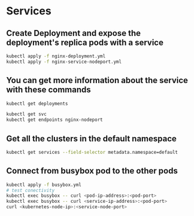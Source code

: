 # Services
 
## Create Deployment and expose the deployment's replica pods with a service

```bash
kubectl apply -f nginx-deployment.yml
kubectl apply -f nginx-service-nodeport.yml
```

## You can get more information about the service with these commands

```bash
kubectl get deployments

kubectl get svc
kubectl get endpoints nginx-nodeport
```
## Get all the clusters in the default namespace

```bash
kubectl get services --field-selector metadata.namespace=default
```
## Connect from busybox pod to the other pods

```bash
kubectl apply -f busybox.yml
# test conectivity
kubectl exec busybox -- curl <pod-ip-address>:<pod-port>
kubectl exec busybox -- curl <service-ip-address>:<pod-port>
curl <kubernetes-node-ip>:<service-node-port>
```
